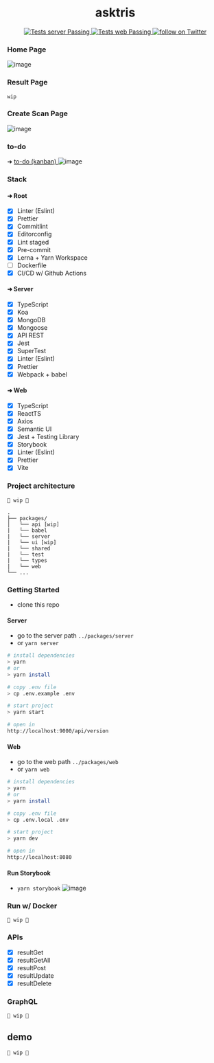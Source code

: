 <h1 align="center">
    asktris
</h1>

<p align="center">
   <a href="https://github.com/biantris/asktris/actions">
      <img alt="Tests server Passing" src="https://github.com/biantris/asktris/actions/workflows/test-server.yml/badge.svg" />
    </a>
    <a href="https://github.com/biantris/asktris/actions">
      <img alt="Tests web Passing" src="https://github.com/biantris/asktris/actions/workflows/test-web.yml/badge.svg" />
    </a>
    <a href="https://twitter.com/intent/follow?screen_name=biantris_">
        <img src="https://img.shields.io/twitter/follow/biantris_?style=social&logo=twitter"
        alt="follow on Twitter">
    </a>
</p>

### Home Page
![image](https://user-images.githubusercontent.com/65451957/214925304-9304d9dd-5150-4401-9feb-df39e179454f.png)

### Result Page
`wip`

### Create Scan Page
![image](https://user-images.githubusercontent.com/65451957/214925487-098d13a3-75e7-48e9-b86e-c3fdc4483bb3.png)

### to-do
➜ [to-do (kanban) ](https://github.com/users/biantris/projects/3/views/1)
![image](https://user-images.githubusercontent.com/65451957/214915881-c790636d-45fb-423e-8c25-19c7b4cd92c0.png)


### Stack

#### ➜ Root
- [x] Linter (Eslint)
- [x] Prettier
- [x] Commitlint
- [x] Editorconfig
- [x] Lint staged
- [x] Pre-commit
- [x] Lerna + Yarn Workspace
- [ ] Dockerfile
- [x] CI/CD w/ Github Actions

#### ➜ Server

- [x] TypeScript
- [x] Koa
- [x] MongoDB
- [x] Mongoose
- [x] API REST
- [x] Jest
- [x] SuperTest
- [x] Linter (Eslint)
- [x] Prettier
- [x] Webpack + babel

#### ➜ Web
- [x] TypeScript
- [x] ReactTS
- [x] Axios
- [x] Semantic UI
- [x] Jest + Testing Library
- [x] Storybook
- [x] Linter (Eslint)
- [x] Prettier
- [x] Vite

### Project architecture
`🚧 wip 🚧`

```
.
├── packages/
│   └── api [wip]
|   └── babel
|   └── server
|   └── ui [wip]
|   └── shared
|   └── test
|   └── types
|   └── web
└── ...
```

### Getting Started
- clone this repo

#### Server
- go to the server path `../packages/server`
- or `yarn server`

```sh
# install dependencies
> yarn
# or
> yarn install

# copy .env file
> cp .env.example .env

# start project
> yarn start

# open in
http://localhost:9000/api/version
```
#### Web
- go to the web path `../packages/web`
- or `yarn web`

```sh
# install dependencies
> yarn
# or
> yarn install

# copy .env file
> cp .env.local .env

# start project
> yarn dev

# open in
http://localhost:8080
```
#### Run Storybook
- `yarn storybook`
![image](https://user-images.githubusercontent.com/65451957/188338652-8cabae6b-f16c-4c4f-943c-1be6e4884426.png)

### Run w/ Docker
`🚧 wip 🚧`

### APIs
- [x] resultGet
- [x] resultGetAll
- [x] resultPost
- [x] resultUpdate
- [x] resultDelete

### GraphQL
`🚧 wip 🚧`

## demo
`🚧 wip 🚧`
